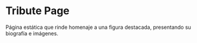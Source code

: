 # Tribute Page
Página estática que rinde homenaje a una figura destacada, presentando su biografía e imágenes.
